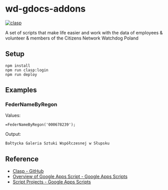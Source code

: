 # wd-gdocs-addons

[![clasp](https://img.shields.io/badge/built%20with-clasp-4285f4.svg)](https://github.com/google/clasp)

A set of scripts that make life easier and work with the data of employees & volunteer & members of the Citizens Network Watchdog Poland

## Setup

```
npm install
npm run clasp:login
npm run deploy
```

## Examples

### FederNameByRegon

Values:
```
=FederNameByRegon('000678239');
```

Output:

```
Bałtycka Galeria Sztuki Współczesnej w Słupsku
```
## Reference

- [Clasp - GitHub](https://github.com/google/clasp)
- [Overview of Google Apps Script - Google Apps Scripts](https://developers.google.com/apps-script/overview)
- [Script Projects - Google Apps Scripts](https://developers.google.com/apps-script/guides/projects)
